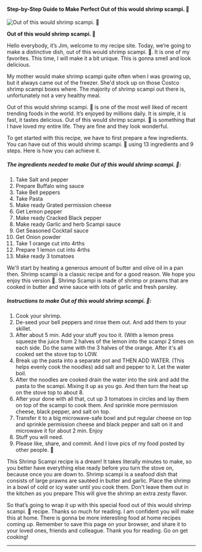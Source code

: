             

#### Step-by-Step Guide to Make Perfect Out of this would shrimp scampi. 🙂

![Out of this would shrimp scampi. 🙂](https://img-global.cpcdn.com/recipes/adaac498e2edcd19/751x532cq70/out-of-this-would-shrimp-scampi-%f0%9f%99%82-recipe-main-photo.jpg)

**Out of this would shrimp scampi. 🙂**

Hello everybody, it’s Jim, welcome to my recipe site. Today, we’re going to make a distinctive dish, out of this would shrimp scampi. 🙂. It is one of my favorites. This time, I will make it a bit unique. This is gonna smell and look delicious.

My mother would make shrimp scampi quite often when I was growing up, but it always came out of the freezer. She'd stock up on those Costco shrimp scampi boxes where. The majority of shrimp scampi out there is, unfortunately not a very healthy meal.

Out of this would shrimp scampi. 🙂 is one of the most well liked of recent trending foods in the world. It’s enjoyed by millions daily. It is simple, it is fast, it tastes delicious. Out of this would shrimp scampi. 🙂 is something that I have loved my entire life. They are fine and they look wonderful.

To get started with this recipe, we have to first prepare a few ingredients. You can have out of this would shrimp scampi. 🙂 using 13 ingredients and 9 steps. Here is how you can achieve it.

##### The ingredients needed to make Out of this would shrimp scampi. 🙂:

1.  Take Salt and pepper
2.  Prepare Buffalo wing sauce
3.  Take Bell peppers
4.  Take Pasta
5.  Make ready Grated permission cheese
6.  Get Lemon pepper
7.  Make ready Cracked Black pepper
8.  Make ready Garlic and herb Scampi sauce
9.  Get Seasoned Cocktail sauce
10.  Get Onion powder
11.  Take 1 orange cut into 4rths
12.  Prepare 1 lemon cut into 4rths
13.  Make ready 3 tomatoes

We'll start by heating a generous amount of butter and olive oil in a pan then. Shrimp scampi is a classic recipe and for a good reason. We hope you enjoy this version 🙂. Shrimp Scampi is made of shrimp or prawns that are cooked in butter and wine sauce with lots of garlic and fresh parsley.

##### Instructions to make Out of this would shrimp scampi. 🙂:

1.  Cook your shrimp.
2.  De-seed your bell peppers and rinse them out. And add them to your skillet.
3.  After about 5 min. Add your stuff you too it. (With a lemon press squeeze the juice from 2 halves of the lemon into the scampi 2 times on each side. Do the same with the 3 halves of the orange. After it's all cooked set the stove top to LOW.
4.  Break up the pasta into a separate pot and THEN ADD WATER. (This helps evenly cook the noodles) add salt and pepper to it. Let the water boil.
5.  After the noodles are cooked drain the water into the sink and add the pasta to the scampi. Mixing it up as you go. And then turn the heat up on the stove top to about 8.
6.  After your done with all that, cut up 3 tomatoes in circles and lay them on top of the scampi to cook them. And sprinkle more permission cheese, black pepper, and salt on top.
7.  Transfer it to a big microwave-safe bowl and put regular cheese on top and sprinkle permission cheese and black pepper and salt on it and microwave it for about 2 min. Enjoy
8.  Stuff you will need.
9.  Please like, share, and commit. And I love pics of my food posted by other people. 🙂

This Shrimp Scampi recipe is a dream! It takes literally minutes to make, so you better have everything else ready before you turn the stove on, because once you are down to. Shrimp scampi is a seafood dish that consists of large prawns are sautéed in butter and garlic. Place the shrimp in a bowl of cold or icy water until you cook them. Don't leave them out in the kitchen as you prepare This will give the shrimp an extra zesty flavor.

So that’s going to wrap it up with this special food out of this would shrimp scampi. 🙂 recipe. Thanks so much for reading. I am confident you will make this at home. There is gonna be more interesting food at home recipes coming up. Remember to save this page on your browser, and share it to your loved ones, friends and colleague. Thank you for reading. Go on get cooking!

* * *